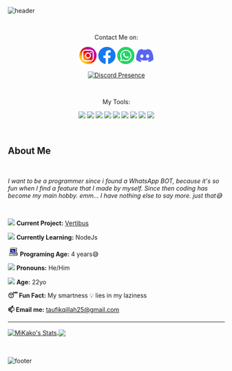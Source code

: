 ![header](https://capsule-render.vercel.app/api?type=slice&height=200&section=header&&color=30:ecfa23,70:47fa23&text=Hi%20There!&fontAlignY=30&fontAlign=70&rotate=13&desc=i'M%20MiKako&descAlign=59&descAlignY=45)

<br>

<div align="center">
  <p>Contact Me on:</p>
  
 [<img src="assets/instagram_icon.svg" alt="instagram logo" width="40">](https://www.instagram.com/gamerz_garena/) [<img src="assets/facebook_icon.svg" alt="facebook logo" width="40">](https://www.facebook.com/taufik.qillah.73) [<img src="assets/whatsapp_icon.svg" alt="whatsapp logo" width="40">](https://wa.wizard.id/b83d19) [<img src="assets/discord.png" alt="Discord Logo" width="40">](https://discord.com/users/532737345280147477)
 
[![Discord Presence](https://lanyard.cnrad.dev/api/532737345280147477?theme=dark&showDisplayName=true)](https://discord.com/users/532737345280147477)

  <br>
  <p>My Tools:</p>

  [<img src="https://cdn.jsdelivr.net/gh/devicons/devicon@latest/icons/windows8/windows8-original.svg" width="40"/>](https://www.microsoft.com/en-us/software-download/windows10)
  [<img src="https://cdn.jsdelivr.net/gh/devicons/devicon@latest/icons/vscode/vscode-original.svg" width="40"/>](https://code.visualstudio.com/)
  [<img src="https://cdn.jsdelivr.net/gh/devicons/devicon@latest/icons/javascript/javascript-original.svg" width="40"/>](https://www.javascript.com/)
  [<img src="https://cdn.jsdelivr.net/gh/devicons/devicon@latest/icons/nodejs/nodejs-original.svg" width="40"/>](https://nodejs.org/)
  [<img src="https://cdn.jsdelivr.net/gh/devicons/devicon@latest/icons/npm/npm-original-wordmark.svg" width="40"/>](https://www.npmjs.com/)
  [<img src="https://cdn.jsdelivr.net/gh/devicons/devicon@latest/icons/mongodb/mongodb-original.svg" width="40"/>](https://www.mongodb.com/)
  [<img src="https://cdn.jsdelivr.net/gh/devicons/devicon@latest/icons/git/git-original.svg" width="40"/>](https://git-scm.com/)
  [<img src="https://cdn.jsdelivr.net/gh/devicons/devicon@latest/icons/github/github-original.svg" width="40"/>](https://github.com/)
  [<img src="https://cdn.jsdelivr.net/gh/devicons/devicon@latest/icons/firefox/firefox-original.svg" width="40"/>](https://www.mozilla.org/en-US/firefox/)
  
 </div>
 <br>
 
## About Me

<br>
<p>
  <em>
    I want to be a programmer since i found a WhatsApp BOT, because it's so fun when I find a feature that I made by myself. Since then coding has become my main hobby.
    emm... I have nothing else to say more. just that😅
  </em>
</p>
<br>

<img src="https://github.com/TheDudeThatCode/TheDudeThatCode/blob/master/Assets/coin.gif" width="24"> **Current Project:** <a href="https://github.com/keito-klein/vertibus" >Vertibus</a>

<img src="https://github.com/TheDudeThatCode/TheDudeThatCode/blob/master/Assets/Rocket.gif" width="24"> **Currently Learning:** NodeJs

<img src="https://github.com/TheDudeThatCode/TheDudeThatCode/blob/master/Assets/PC.gif" width="24"> **Programing Age:** 4 years😅

<img src="https://github.com/TheDudeThatCode/TheDudeThatCode/blob/master/Assets/powerup.gif" width="24"> **Pronouns:** He/Him

<img src="https://github.com/TheDudeThatCode/TheDudeThatCode/blob/master/Assets/Earth.gif" width="24"> **Age:** 22yo

**😴 Fun Fact:** My smartness 💡 lies in my laziness

**📫 Email me:** taufikqillah25@gmail.com

<hr>
 <a href="https://github.com/Keito-Klein">
  <img align="center" src="https://github-readme-stats.vercel.app/api?username=keito-klein&show_icons=true&theme=calm" width="40%" alt="MiKako's Stats"/>
 </a>
 
 <a href="https://github.com/Keito-Klein/Vertibus">
  <img align="center" src="https://github-readme-stats.vercel.app/api/pin/?username=keito-klein&repo=Vertibus&theme=ayu-mirage" width="45%" />
 </a>

<br>
<br>
<br>

![footer](https://capsule-render.vercel.app/api?type=slice&height=200&color=30:47fa23,70:ecfa23&text=El%20Psy%20Congroo&section=footer&fontAlign=36&fontAlignY=83&rotate=11&desc=Cheers:&descAlign=8&descAlignY=54&descSize=23)
